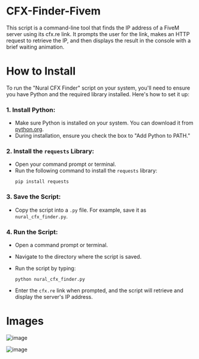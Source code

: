 # CFX-Finder-Fivem
 This script is a command-line tool that finds the IP address of a FiveM server using its cfx.re link. It prompts the user for the link, makes an HTTP request to retrieve the IP, and then displays the result in the console with a brief waiting animation.
# How to Install 

To run the "Nural CFX Finder" script on your system, you'll need to ensure you have Python and the required library installed. Here's how to set it up:

### 1. **Install Python:**
   - Make sure Python is installed on your system. You can download it from [python.org](https://www.python.org/downloads/).
   - During installation, ensure you check the box to "Add Python to PATH."

### 2. **Install the `requests` Library:**
   - Open your command prompt or terminal.
   - Run the following command to install the `requests` library:
     ```
     pip install requests
     ```

### 3. **Save the Script:**
   - Copy the script into a `.py` file. For example, save it as `nural_cfx_finder.py`.

### 4. **Run the Script:**
   - Open a command prompt or terminal.
   - Navigate to the directory where the script is saved.
   - Run the script by typing:
     ```
     python nural_cfx_finder.py
     ```

   - Enter the `cfx.re` link when prompted, and the script will retrieve and display the server's IP address.

# Images


![image](https://github.com/user-attachments/assets/ab46ddbd-0831-4021-a850-47b22824ff8f)

![image](https://github.com/user-attachments/assets/63117501-80e1-4cca-b039-438adc5ddc28)

